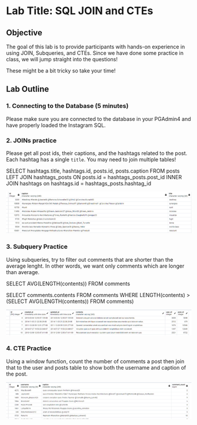 # Lab Title: SQL JOIN and CTEs

## Objective
The goal of this lab is to provide participants with hands-on experience in using JOIN, Subqueries, and CTEs. Since we have done some practice in class, we will jump straight into the questions!

These might be a bit tricky so take your time! 

## Lab Outline

### 1. Connecting to the Database (5 minutes)
Please make sure you are connected to the database in your PGAdmin4 and have properly loaded the Instagram SQL.


### 2. JOINs practice

Please get all post ids, their captions, and the hashtags related to the post. Each hashtag has a single `title`. You may need to join multiple tables!

SELECT hashtags.title, hashtags.id, posts.id, posts.caption
FROM posts
LEFT JOIN hashtags_posts ON posts.id = hashtags_posts.post_id
INNER JOIN hashtags on hashtags.id = hashtags_posts.hashtag_id

![Alt text](images\q1.png)

### 3. Subquery Practice

Using subqueries, try to filter out comments that are shorter than the average lenght. In other words, we want only comments which are longer than average.

SELECT AVG(LENGTH(contents))
FROM comments



SELECT comments.contents
FROM comments
WHERE LENGTH(contents) > (SELECT AVG(LENGTH(contents))
FROM comments)

![Alt text](images\q2.png)

### 4. CTE Practice

Using a window function, count the number of comments a post then join that to the user and posts table to show both the username and caption of the post.

![Alt text](images\q3.png)